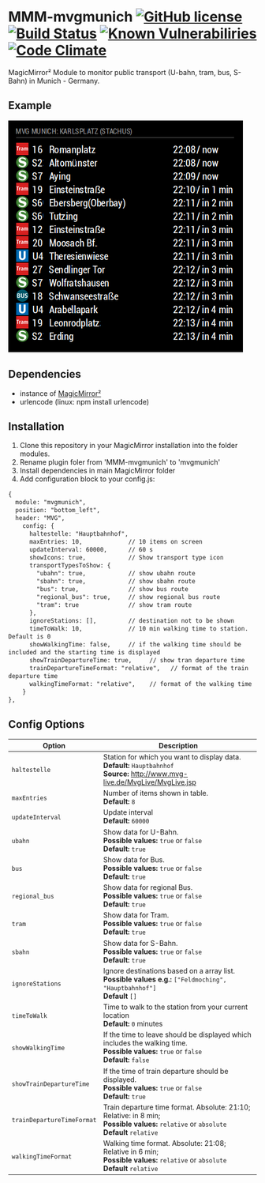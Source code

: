 # MMM-mvgmunich [![GitHub license](https://img.shields.io/badge/license-MIT-blue.svg)](https://github.com/mrVragec/MMM-mvgmunich/raw/master/LICENSE) [![Build Status](https://api.travis-ci.org/mrVragec/MMM-mvgmunich.svg?branch=master)](https://travis-ci.org/mrVragec/MMM-mvgmunich) [![Known Vulnerabiliries](https://snyk.io/test/github/mrvragec/mmm-mvgmunich/badge.svg)](https://snyk.io/test/github/mrvragec/mmm-mvgmunich) [![Code Climate](https://codeclimate.com/github/mrVragec/MMM-mvgmunich/badges/gpa.svg)](https://codeclimate.com/github/mrVragec/MMM-mvgmunich)

MagicMirror² Module to monitor public transport (U-bahn, tram, bus, S-Bahn) in Munich - Germany.

## Example
![](.github/Example_4.png)

## Dependencies
* instance of [MagicMirror²](https://github.com/MichMich/MagicMirror)
* urlencode (linux: npm install urlencode)

## Installation
1. Clone this repository in your MagicMirror installation into the folder modules.
2. Rename plugin foler from 'MMM-mvgmunich' to 'mvgmunich'
3. Install dependencies in main MagicMirror folder
4. Add configuration block to your config.js:
```
{
  module: "mvgmunich",
  position: "bottom_left",
  header: "MVG",
    config: {
      haltestelle: "Hauptbahnhof",
      maxEntries: 10,             // 10 items on screen
      updateInterval: 60000,      // 60 s
      showIcons: true,            // Show transport type icon
      transportTypesToShow: {
        "ubahn": true,            // show ubahn route
        "sbahn": true,            // show sbahn route
        "bus": true,              // show bus route
        "regional_bus": true,     // show regional bus route
        "tram": true              // show tram route
      },
      ignoreStations: [],         // destination not to be shown
      timeToWalk: 10,             // 10 min walking time to station. Default is 0
      showWalkingTime: false,     // if the walking time should be included and the starting time is displayed
      showTrainDepartureTime: true,     // show tran departure time
      trainDepartureTimeFormat: "relative",   // format of the train departure time
      walkingTimeFormat: "relative",    // format of the walking time
    }
},
```

## Config Options
| **Option**        | **Description** |
| --- | --- |
| `haltestelle`     | Station for which you want to display data. <br> **Default:** `Hauptbahnhof` <br> **Source:** http://www.mvg-live.de/MvgLive/MvgLive.jsp |
| `maxEntries`      | Number of items shown in table. <br> **Default:** `8` |
| `updateInterval`  | Update interval <br> **Default:** `60000` |
| `ubahn`           | Show data for U-Bahn. <br> **Possible values:** `true` or `false` <br> **Default:** `true` |
| `bus`             | Show data for Bus. <br> **Possible values:** `true` or `false` <br> **Default:** `true` |
| `regional_bus`    | Show data for regional Bus. <br> **Possible values:** `true` or `false` <br> **Default:** `true` |
| `tram`            | Show data for Tram. <br> **Possible values:** `true` or `false` <br> **Default:** `true` |
| `sbahn`           | Show data for S-Bahn. <br> **Possible values:** `true` or `false` <br> **Default:** `true` |
| `ignoreStations`  | Ignore destinations based on a array list. <br> **Possible values e.g.:** `["Feldmoching", "Hauptbahnhof"]` <br> **Default** `[]` |
| `timeToWalk`      | Time to walk to the station from your current location <br> **Default:** `0` minutes |
| `showWalkingTime`  | If the time to leave should be displayed which includes the walking time. <br> **Possible values:** `true` or `false` <br> **Default:** `false` |
| `showTrainDepartureTime` | If the time of train departure should be displayed. <br> **Possible values:** `true` or `false` <br> **Default:** `true` |
| `trainDepartureTimeFormat` | Train departure time format. Absolute: 21:10; Relative: in 8 min; <br> **Possible values:** `relative` or `absolute` <br> **Default** `relative` |
| `walkingTimeFormat` | Walking time format. Absolute: 21:08; Relative in 6 min; <br> **Possible values:** `relative` or `absolute` <br> **Default** `relative` |
